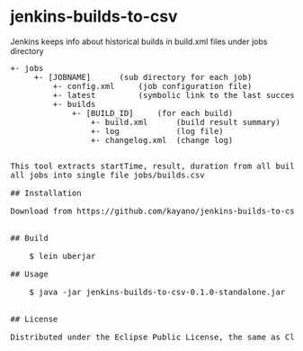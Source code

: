# jenkins-builds-to-csv

Jenkins keeps info about historical builds in build.xml files under
jobs directory

<pre>
+- jobs
     +- [JOBNAME]      (sub directory for each job)
         +- config.xml     (job configuration file)
         +- latest         (symbolic link to the last successful build)
         +- builds
             +- [BUILD_ID]     (for each build)
                 +- build.xml      (build result summary)
                 +- log            (log file)
                 +- changelog.xml  (change log)
<pre>

This tool extracts startTime, result, duration from all build.xml for
all jobs into single file jobs/builds.csv

## Installation

Download from https://github.com/kayano/jenkins-builds-to-csv.git


## Build

    $ lein uberjar

## Usage

    $ java -jar jenkins-builds-to-csv-0.1.0-standalone.jar <path-to-jenkins-jobs-dir>


## License

Distributed under the Eclipse Public License, the same as Clojure
